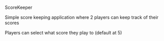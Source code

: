 ScoreKeeper

Simple score keeping application where 2 players can keep track of their scores 

Players can select what score they play to (default at 5)
